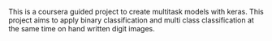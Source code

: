 This is a coursera guided project to create multitask models with keras. This project aims to apply binary classification and multi class classification at the same time on hand written digit images.
